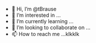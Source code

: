 - 👋 Hi, I’m @tBrause
- 👀 I’m interested in ...
- 🌱 I’m currently learning ...
- 💞️ I’m looking to collaborate on ...
- 📫 How to reach me ...klkklk

<!---
tBrause/tBrause is a ✨ special ✨ repository because its `README.md` (this file) appears on your GitHub profile.
You can click the Preview link to take a look at your changes.
--->
